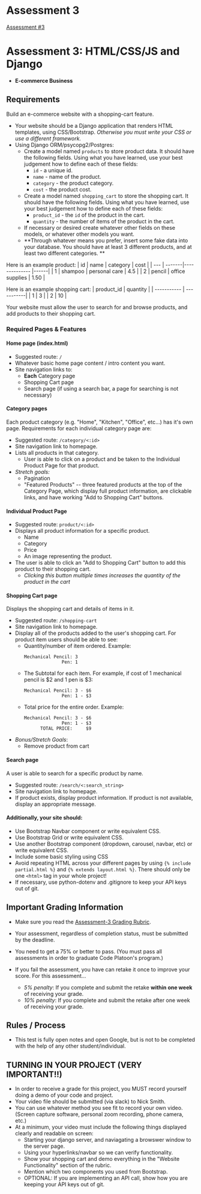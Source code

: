 # Assessment 3


[Assessment #3](https://classroom.github.com/a/q7zb_Jey)

# Assessment 3: HTML/CSS/JS and Django
- **E-commerce Business**

## Requirements

Build an e-commerce website with a shopping-cart feature. 
- Your website should be a Django application that renders HTML templates, using CSS/Bootstrap. *Otherwise you must write your CSS or use a different framework.*
- Using Django ORM/psycopg2/Postgres:
    - Create a model named `products` to store product data. It should have the following fields. Using what you have learned, use your best judgement how to define each of these fields:
        - `id` - a unique id.
        - `name` - name of the product.
        - `category` - the product category.
        - `cost` - the product cost.
    - Create a model named `shopping_cart` to store the shopping cart. It should have the following fields. Using what you have learned, use your best judgement how to define each of these fields:
        - `product_id` - the `id` of the product in the cart.
        - `quantity` - the number of items of the product in the cart.
    - If necessary or desired create whatever other fields on these models, or whatever other models you want.
    - **Through whatever means you prefer, insert some fake data into your database. You should have at least 3 different products, and at least two different categories. **
    
Here is an example product:
| id  | name   | category      | cost |
| --- | -------|-------------- |------|
| 1  | shampoo | personal care | 4.5 |
| 2  | pencil  | office supplies | 1.50 |

Here is an example shopping cart:
| product_id  | quantity   |
| ----------- | -----------|
| 1           | 3          |
| 2           | 10         | 


Your website must allow the user to search for and browse products, and add products to their shopping cart.

### Required Pages & Features

#### **Home page** (index.html)
- Suggested route: `/`
- Whatever basic home page content / intro content you want.
- Site navigation links to:
  - **Each** Category page
  - Shopping Cart page
  - Search page (if using a search bar, a page for searching is not necessary)

#### **Category pages**
Each product category (e.g. "Home", "Kitchen", "Office", etc...) has it's own page. Requirements for each individual category page are:

- Suggested route: `/category/<:id>`
- Site navigation link to homepage.
- Lists all products in that category. 
  - User is able to click on a product and be taken to the Individual Product Page for that product.
- *Stretch goals:* 
  - Pagination
  - "Featured Products" -- three featured products at the top of the Category Page, which display full product information, are clickable links, and have working "Add to Shopping Cart" buttons.

#### **Individual Product Page**
- Suggested route: `product/<:id>`
- Displays all product information for a specific product.
  - Name
  - Category
  - Price
  - An image representing the product. 
- The user is able to click an "Add to Shopping Cart" button to add this product to their shopping cart.
  - *Clicking this button multiple times increases the quantity of the product in the cart*

#### **Shopping Cart page**
Displays the shopping cart and details of items in it.

  - Suggested route: `/shopping-cart`
  - Site navigation link to homepage.
  - Display all of the products added to the user's shopping cart. For product item users should be able to see:
    - Quantity/number of item ordered. Example: 
        ```
        Mechanical Pencil: 3 
                      Pen: 1
        ```
    - The Subtotal for each item. For example, if cost of 1 mechanical pencil is $2 and 1 pen is $3: 
      ```
      Mechanical Pencil: 3 - $6
                    Pen: 1 - $3 
      ```
    - Total price for the entire order. Example:
      ```
      Mechanical Pencil: 3 - $6
                    Pen: 1 - $3 
            TOTAL PRICE:     $9
      ```
  - *Bonus/Stretch Goals*: 
    - Remove product from cart

#### **Search page**
A user is able to search for a specific product by name.
- Suggested route: `/search/<:search_string>`
- Site navigation link to homepage.
- If product exists, display product information. If product is not available, display an appropriate message. 

#### Additionally, your site should:
  - Use Bootstrap Navbar component or write equivalent CSS.
  - Use Bootstrap Grid or write equivalent CSS.
  - Use another Bootstrap component (dropdown, carousel, navbar, etc) or write equivalent CSS.
  - Include some basic styling using CSS
  - Avoid repeating HTML across your different pages by using `{% include partial.html %}` and `{% extends layout.html %}`. There should only be one `<html>` tag in your whole project!
  - If necessary, use python-dotenv and .gitignore to keep your API keys out of git.

## Important Grading Information
- Make sure you read the [Assessment-3 Grading Rubric](https://docs.google.com/spreadsheets/d/1-YjVU8Wt7qgW8yOImASqB2uYiLBu93dVJuLYjUlEIgk/edit?usp=sharing).
- Your assessment, regardless of completion status, must be submitted by the deadline. 

- You need to get a 75% or better to pass. (You must pass all assessments in order to graduate Code Platoon's program.)
- If you fail the assessment, you have can retake it once to improve your score. For this assessment... 
  - *5% penalty*: If you complete and submit the retake **within one week** of receiving your grade.
  - *10% penalty*: If you complete and submit the retake after one week of receiving your grade.

## Rules / Process
- This test is fully open notes and open Google, but is not to be completed with the help of any other student/individual.

## TURNING IN YOUR PROJECT (VERY IMPORTANT!!) ##
- In order to receive a grade for this project, you MUST record yourself doing a demo of your code and project. 
- Your video file should be submitted (via slack) to Nick Smith. 
- You can use whatever method you see fit to record your own video. (Screen capture software, personal zoom recording, phone camera, etc.)  
- At a minimum, your video must include the following things displayed clearly and readable on screen:
    - Starting your django server, and naviagating a browswer window to the server page. 
    - Using your hyperlinks/navbar so we can verify functionality.
    - Show your shopping cart and demo everything in the "Website Functionality" section of the rubric.
    - Mention which two components you used from Bootstrap. 
    - OPTIONAL: If you are implementing an API call, show how you are keeping your API keys out of git. 
